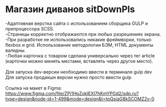 # Магазин диванов sitDownPls

-Адаптивная верстка сайта с использованием сборщика GULP и препроцессора SCSS.</br>
-Страницы корректно отображаются при любых разрешениях экрана.</br>
-При разработке не использовались никакие фреймворки, только flexbox и grid. Использование методологии БЭМ, HTML документы валидны. </br>
-Любая карточка с товаром сделана универсально через тег article (карточки можно менять местами, вставлять через другое место).</br>
</br>
Для запуска dev-версии необходимо ввести в терминале gulp dev</br>
Для запуска продакшн версии нужно просто ввести gulp</br>
</br>
Ссылка на макет в Figma: </br>
https://www.figma.com/file/ZPj1HpZoklEXl7hKmYPGd2/sdp.ru?type=design&node-id=1-499&mode=design&t=tpQsiaG8kSCOMZ2v-0

